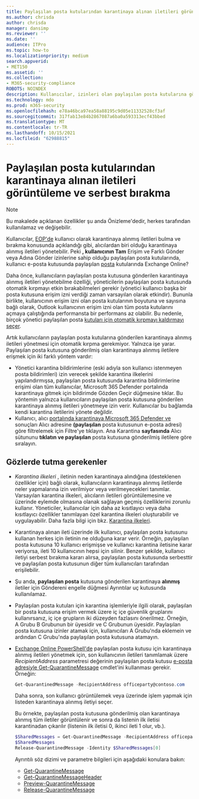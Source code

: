 ```yaml
---
title: Paylaşılan posta kutularından karantinaya alınan iletileri görüntüleme ve serbest bırakma
ms.author: chrisda
author: chrisda
manager: dansimp
ms.reviewer: ''
ms.date: ''
audience: ITPro
ms.topic: how-to
ms.localizationpriority: medium
search.appverid:
- MET150
ms.assetid: ''
ms.collection:
- M365-security-compliance
ROBOTS: NOINDEX
description: Kullanıcılar, izinleri olan paylaşılan posta kutularına gönderilen karantinaya alınmış iletileri görüntülemeyi ve bu iletiler üzerinde eylem yapmayı öğrenebilir.
ms.technology: mdo
ms.prod: m365-security
ms.openlocfilehash: e78a46bca97ea58a88195c9d05e11332528cf3af
ms.sourcegitcommit: 317fab13e84b2867087a6ba0a593313ecf43bbed
ms.translationtype: MT
ms.contentlocale: tr-TR
ms.lasthandoff: 10/15/2021
ms.locfileid: "62988815"
---
```

# <a name="view-and-release-quarantined-messages-from-shared-mailboxes"></a>Paylaşılan posta kutularından karantinaya alınan iletileri görüntüleme ve serbest bırakma

> [!NOTE]
> Bu makalede açıklanan özellikler şu anda Önizleme'dedir, herkes tarafından kullanılamaz ve değişebilir.

Kullanıcılar, [EOP'de](find-and-release-quarantined-messages-as-a-user.md) kullanıcı olarak karantinaya alınmış iletileri bulma ve bırakma konusunda açıklandığı gibi, alıcılardan biri olduğu karantinaya alınmış iletileri yönetebilir. Peki **, kullanıcının Tam** Erişim ve Farklı Gönder veya Adına Gönder izinlerine sahip olduğu paylaşılan posta kutularında, kullanıcı e-posta kutusunda paylaşılan [posta](/exchange/collaboration-exo/shared-mailboxes) kutularında Exchange Online?

Daha önce, kullanıcıların paylaşılan posta kutusuna gönderilen karantinaya alınmış iletileri yönetebilme özelliği, yöneticilerin paylaşılan posta kutusunda otomatik kırpmayı etkin bırakabilmeleri gerekir (yönetici kullanıcı başka bir posta kutusuna erişim izni verdiği zaman varsayılan olarak etkindir). Bununla birlikte, kullanıcının erişim izni olan posta kutularının boyutuna ve sayısına bağlı olarak, Outlook kullanıcının erişim izni olan tüm posta kutularını açmaya çalıştığında  performansta bir performans az olabilir. Bu nedenle, birçok yönetici paylaşılan posta [kutuları için otomatik kırpmayı kaldırmayı seçer](/outlook/troubleshoot/profiles-and-accounts/remove-automapping-for-shared-mailbox).

Artık kullanıcıların paylaşılan posta kutularına gönderilen karantinaya alınmış iletileri yönetmesi için otomatik kırpma gerekmiyor. Yalnızca işe yarar. Paylaşılan posta kutusuna gönderilmiş olan karantinaya alınmış iletilere erişmek için iki farklı yöntem vardır:

- Yönetici karantina bildirimlerine (eski [](quarantine-policies.md) adıyla son kullanıcı istenmeyen posta bildirimleri) izin verecek şekilde karantina ilkelerini yapılandırmışsa, paylaşılan posta kutusunda karantina bildirimlerine erişimi olan tüm kullanıcılar, Microsoft 365 Defender portalında karantinaya gitmek için bildirimde  Gözden Geçir düğmesine tıklar. Bu yöntemin yalnızca kullanıcıların paylaşılan posta kutusuna gönderilen karantinaya alınmış iletileri yönetmeye izin verir. Kullanıcılar bu bağlamda kendi karantina iletilerini yönete değildir.
- Kullanıcı, alıcı [portalında karantinaya Microsoft 365 Defender ve](find-and-release-quarantined-messages-as-a-user.md) sonuçları Alıcı  adresine **(paylaşılan** posta kutusunun e-posta adresi) göre filtrelemek için Filtre'ye tıklayın. Ana Karantina **sayfasında** Alıcı sütununu **tıklatın ve paylaşılan** posta kutusuna gönderilmiş iletilere göre sıralayın.

## <a name="things-to-keep-in-mind"></a>Gözlerde tutma gerekenler

- _Karantina ilkeleri_ , iletinin neden karantinaya alındığına (desteklenen özellikler için) bağlı olarak, kullanıcıların karantinaya alınmış iletilerde neler yapmalarına izin verilmiyor veya verilmeyecekleri tanımlar. Varsayılan karantina ilkeleri, alıcıların iletileri görüntülemesine ve üzerinde eylemde olmasına olanak sağlayan geçmiş özelliklerini zorunlu kullanır. Yöneticiler, kullanıcılar için daha az kısıtlayıcı veya daha kısıtlayıcı özellikler tanımlayan özel karantina ilkeleri oluşturabilir ve uygulayabilir. Daha fazla bilgi için bkz. [Karantina ilkeleri](quarantine-policies.md).

- Karantinaya alınan ileti üzerinde ilk kullanıcı, paylaşılan posta kutusunu kullanan herkes için iletinin ne olduğuna karar verir. Örneğin, paylaşılan posta kutusuna 10 kullanıcı erişmişse ve kullanıcı karantina iletisine karar veriyorsa, ileti 10 kullanıcının hepsi için silinir. Benzer şekilde, kullanıcı iletiyi serbest bırakma kararı alırsa, paylaşılan posta kutusunda serbesttir ve paylaşılan posta kutusunun diğer tüm kullanıcıları tarafından erişilebilir.

- Şu anda, **paylaşılan posta** kutusuna gönderilen karantinaya **alınmış** iletiler için Göndereni engelle düğmesi Ayrıntılar uç kutusunda kullanılamaz.

- Paylaşılan posta kutuları için karantina işlemleriyle ilgili olarak, paylaşılan bir posta kutusuna erişim vermek üzere iç içe güvenlik gruplarını kullanırsanız, iç içe grupların iki düzeyden fazlasını önerilmez. Örneğin, A Grubu B Grubunun bir üyesidir ve C Grubunun üyesidir. Paylaşılan posta kutusuna izinler atamak için, kullanıcıları A Grubu'nda eklemein ve ardından C Grubu'nda paylaşılan posta kutusuna atamayın.  

- [Exchange Online PowerShell'de](/powershell/exchange/connect-to-exchange-online-powershell) paylaşılan posta kutusu için karantinaya alınmış iletileri yönetmek için, son kullanıcının iletileri tanımlamak üzere _RecipientAddress_ parametresi değerinin paylaşılan posta kutusu [e-posta adresiyle Get-QuarantineMessage](/powershell/module/exchange/get-quarantinemessage) cmdlet'ini kullanması gerekir. Örneğin:

  ```powershell
  Get-QuarantinedMessage -RecipientAddress officeparty@contoso.com
  ```

  Daha sonra, son kullanıcı görüntülemek veya üzerinde işlem yapmak için listeden karantinaya alınmış iletiyi seçer.

  Bu örnekte, paylaşılan posta kutusuna gönderilmiş olan karantinaya alınmış tüm iletiler görüntülenir ve sonra da listenin ilk iletisi karantinadan çıkarılır (listenin ilk iletisi 0, ikinci ileti 1 olur, vb.).

  ```powershell
  $SharedMessages = Get-QuarantinedMessage -RecipientAddress officeparty@contoso.com | select -ExpandProperty Identity
  $SharedMessages
  Release-QuarantinedMessage -Identity $SharedMessages[0]
  ```

  Ayrıntılı söz dizimi ve parametre bilgileri için aşağıdaki konulara bakın:

  - [Get-QuarantineMessage](/powershell/module/exchange/get-quarantinemessage)
  - [Get-QuarantineMessageHeader](/powershell/module/exchange/get-quarantinemessageheader)
  - [Preview-QuarantineMessage](/powershell/module/exchange/preview-quarantinemessage)
  - [Release-QuarantineMessage](/powershell/module/exchange/release-quarantinemessage)
